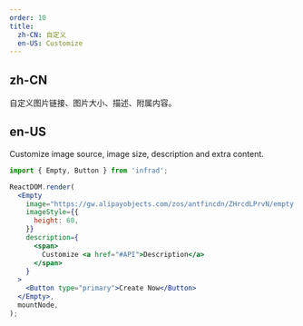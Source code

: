 ```yaml
---
order: 10
title:
  zh-CN: 自定义
  en-US: Customize
---
```


## zh-CN

自定义图片链接、图片大小、描述、附属内容。

## en-US

Customize image source, image size, description and extra content.

```jsx
import { Empty, Button } from 'infrad';

ReactDOM.render(
  <Empty
    image="https://gw.alipayobjects.com/zos/antfincdn/ZHrcdLPrvN/empty.svg"
    imageStyle={{
      height: 60,
    }}
    description={
      <span>
        Customize <a href="#API">Description</a>
      </span>
    }
  >
    <Button type="primary">Create Now</Button>
  </Empty>,
  mountNode,
);
```
